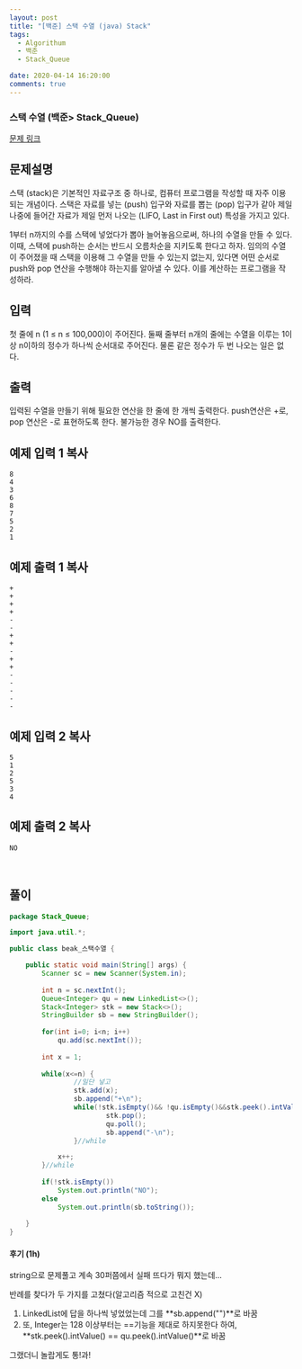 ```yaml
---
layout: post
title: "[백준] 스택 수열 (java) Stack"
tags:
  - Algorithum
  - 백준
  - Stack_Queue

date: 2020-04-14 16:20:00
comments: true
---
```




###   스택 수열 (백준> Stack_Queue)

[문제 링크](https://www.acmicpc.net/problem/1874 )

## 문제설명

스택 (stack)은 기본적인 자료구조 중 하나로, 컴퓨터 프로그램을 작성할 때 자주 이용되는 개념이다. 스택은 자료를 넣는 (push) 입구와 자료를 뽑는 (pop) 입구가 같아 제일 나중에 들어간 자료가 제일 먼저 나오는 (LIFO, Last in First out) 특성을 가지고 있다.

1부터 n까지의 수를 스택에 넣었다가 뽑아 늘어놓음으로써, 하나의 수열을 만들 수 있다. 이때, 스택에 push하는 순서는 반드시 오름차순을 지키도록 한다고 하자. 임의의 수열이 주어졌을 때 스택을 이용해 그 수열을 만들 수 있는지 없는지, 있다면 어떤 순서로 push와 pop 연산을 수행해야 하는지를 알아낼 수 있다. 이를 계산하는 프로그램을 작성하라.

## 입력

첫 줄에 n (1 ≤ n ≤ 100,000)이 주어진다. 둘째 줄부터 n개의 줄에는 수열을 이루는 1이상 n이하의 정수가 하나씩 순서대로 주어진다. 물론 같은 정수가 두 번 나오는 일은 없다.

## 출력

입력된 수열을 만들기 위해 필요한 연산을 한 줄에 한 개씩 출력한다. push연산은 +로, pop 연산은 -로 표현하도록 한다. 불가능한 경우 NO를 출력한다.

## 예제 입력 1 복사

```
8
4
3
6
8
7
5
2
1
```

## 예제 출력 1 복사

```
+
+
+
+
-
-
+
+
-
+
+
-
-
-
-
-
```

## 예제 입력 2 복사

```
5
1
2
5
3
4
```

## 예제 출력 2 복사

```
NO
```

<br>

## 풀이

```java
package Stack_Queue;

import java.util.*;

public class beak_스택수열 {

	public static void main(String[] args) {
		Scanner sc = new Scanner(System.in);
		
		int n = sc.nextInt();
		Queue<Integer> qu = new LinkedList<>();
		Stack<Integer> stk = new Stack<>();
		StringBuilder sb = new StringBuilder();
		
		for(int i=0; i<n; i++)
			qu.add(sc.nextInt());
		
		int x = 1;
		
		while(x<=n) {
				//일단 넣고
				stk.add(x);
				sb.append("+\n");
				while(!stk.isEmpty()&& !qu.isEmpty()&&stk.peek().intValue() == qu.peek().intValue()) {
						stk.pop();
						qu.poll();
						sb.append("-\n");
				}//while

			x++;
		}//while
		
		if(!stk.isEmpty())
			System.out.println("NO");
		else
			System.out.println(sb.toString());
			
	}
}

```

#### 후기 (1h)

string으로 문제풀고 계속 30퍼쯤에서 실패 뜨다가 뭐지 했는데... <br>

반례를 찾다가 두 가지를 고쳤다(알고리즘 적으로 고친건 X) <br>

1. LinkedList<String>에 답을 하나씩 넣었었는데 그를 **sb.append("")**로 바꿈
2. 또, Integer는 128 이상부터는 ==기능을 제대로 하지못한다 하여, **stk.peek().intValue() == qu.peek().intValue()**로 바꿈

그랬더니 놀랍게도 통!과!